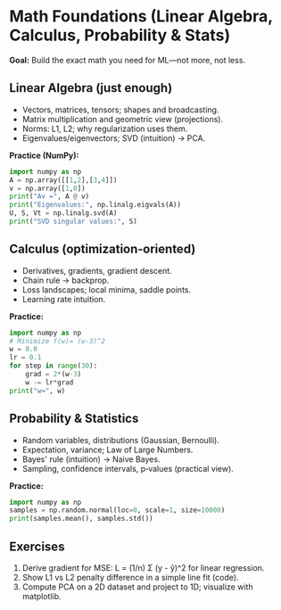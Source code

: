 # Math Foundations (Linear Algebra, Calculus, Probability & Stats)

**Goal:** Build the exact math you need for ML—not more, not less.

## Linear Algebra (just enough)
- Vectors, matrices, tensors; shapes and broadcasting.
- Matrix multiplication and geometric view (projections).
- Norms: L1, L2; why regularization uses them.
- Eigenvalues/eigenvectors; SVD (intuition) → PCA.

**Practice (NumPy):**
```python
import numpy as np
A = np.array([[1,2],[3,4]])
v = np.array([1,0])
print("Av =", A @ v)
print("Eigenvalues:", np.linalg.eigvals(A))
U, S, Vt = np.linalg.svd(A)
print("SVD singular values:", S)
```

## Calculus (optimization‑oriented)
- Derivatives, gradients, gradient descent.
- Chain rule → backprop.
- Loss landscapes; local minima, saddle points.
- Learning rate intuition.

**Practice:**
```python
import numpy as np
# Minimize f(w)= (w-3)^2
w = 0.0
lr = 0.1
for step in range(30):
    grad = 2*(w-3)
    w -= lr*grad
print("w≈", w)
```

## Probability & Statistics
- Random variables, distributions (Gaussian, Bernoulli).
- Expectation, variance; Law of Large Numbers.
- Bayes' rule (intuition) → Naive Bayes.
- Sampling, confidence intervals, p‑values (practical view).

**Practice:**
```python
import numpy as np
samples = np.random.normal(loc=0, scale=1, size=10000)
print(samples.mean(), samples.std())
```

## Exercises
1. Derive gradient for MSE: L = (1/n) Σ (y - ŷ)^2 for linear regression.
2. Show L1 vs L2 penalty difference in a simple line fit (code).
3. Compute PCA on a 2D dataset and project to 1D; visualize with matplotlib.
